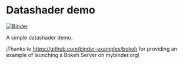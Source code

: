 # Datashader demo 

[![Binder](https://mybinder.org/badge_logo.svg)](https://ovh.mybinder.org/v2/gh/julioasotodv/datashader-demo-2/master?urlpath=/proxy/5006/main)

A simple datashader demo.

¡Thanks to https://github.com/binder-examples/bokeh for providing an example of launching a Bokeh Server on mybinder.org!
